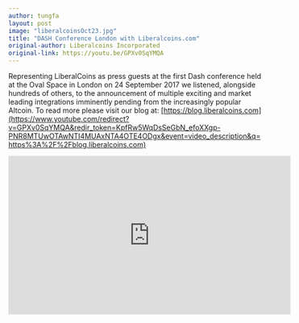 ```yaml
---
author: tungfa
layout: post
image: "liberalcoinsOct23.jpg"
title: "DASH Conference London with Liberalcoins.com"
original-author: Liberalcoins Incorporated
original-link: https://youtu.be/GPXv0SqYMQA
---
```


Representing LiberalCoins as press guests at the first Dash conference held at the Oval Space in London on 24 September 2017 we listened, alongside hundreds of others, to the announcement of multiple exciting and market leading integrations imminently pending from the increasingly popular Altcoin. To read more please visit our blog at: [https://blog.liberalcoins.com](https://www.youtube.com/redirect?v=GPXv0SqYMQA&redir_token=KpfRw5WqDsSeGbN_efoXXgp-PNR8MTUwOTAwNTI4MUAxNTA4OTE4ODgx&event=video_description&q=https%3A%2F%2Fblog.liberalcoins.com)

<iframe width="560" height="315" src="https://www.youtube.com/embed/GPXv0SqYMQA" frameborder="0" allowfullscreen></iframe>
